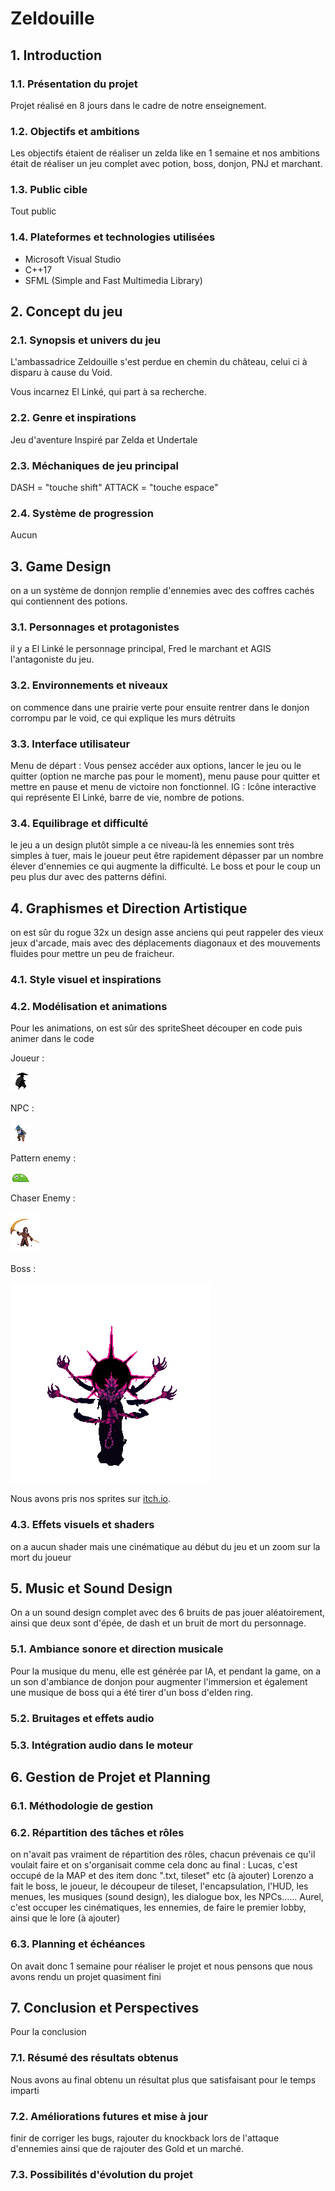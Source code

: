 # Zeldouille

## 1. Introduction
### 1.1. Présentation du projet
Projet réalisé en 8 jours dans le cadre de notre enseignement.
### 1.2. Objectifs et ambitions
Les objectifs étaient de réaliser un zelda like en 1 semaine et nos ambitions était de réaliser un jeu complet avec potion, boss, donjon, PNJ et marchant.
### 1.3. Public cible
Tout public
### 1.4. Plateformes et technologies utilisées
* Microsoft Visual Studio
* C++17
* SFML (Simple and Fast Multimedia Library)
## 2. Concept du jeu
### 2.1. Synopsis et univers du jeu
L'ambassadrice Zeldouille s'est perdue en chemin du château, celui ci à disparu à cause du Void.

Vous incarnez El Linké, qui part à sa recherche.
### 2.2. Genre et inspirations
Jeu d'aventure
Inspiré par Zelda et Undertale
### 2.3. Méchaniques de jeu principal
DASH = "touche shift"
ATTACK = "touche espace"
### 2.4. Système de progression
Aucun
## 3. Game Design
on a un système de donnjon remplie d'ennemies avec des coffres cachés qui contiennent des potions.
### 3.1. Personnages et protagonistes
il y a El Linké le personnage principal, Fred le marchant et AGIS l'antagoniste du jeu.
### 3.2. Environnements et niveaux
on commence dans une prairie verte pour ensuite rentrer dans le donjon corrompu par le void, ce qui explique les murs détruits
### 3.3. Interface utilisateur
Menu de départ : Vous pensez accéder aux options, lancer le jeu ou le quitter (option ne marche pas pour le moment), menu pause pour quitter et mettre en pause et menu de victoire non fonctionnel.
IG : Icône interactive qui représente El Linké, barre de vie, nombre de potions.
### 3.4. Equilibrage et difficulté
le jeu a un design plutôt simple a ce niveau-là les ennemies sont très simples à tuer, mais le joueur peut être rapidement dépasser par un nombre élever d'ennemies ce qui augmente la difficulté.
Le boss et pour le coup un peu plus dur avec des patterns défini.
## 4. Graphismes et Direction Artistique
on est sûr du rogue 32x un design asse anciens qui peut rappeler des vieux jeux d'arcade, mais avec des déplacements diagonaux et des mouvements fluides pour mettre un peu de fraicheur.
### 4.1. Style visuel et inspirations
### 4.2. Modélisation et animations
Pour les animations, on est sûr des spriteSheet découper en code puis animer dans le code

Joueur :

![Sprite du joueur](Projet%20Zelda-Like%202D/assets/player/player_for_md.gif)

NPC :

![Sprite du marchand](Projet%20Zelda-Like%202D/assets/NPC/merchant.png)

Pattern enemy :

![Sprite du pattern enemy](Projet%20Zelda-Like%202D/assets/enemy/slime/slime_for_md.gif)

Chaser Enemy :

![Sprite du chaser enemy](Projet%20Zelda-Like%202D/assets/enemy/necro/necro_for_md.gif)

Boss :

![Sprite du boss](Projet%20Zelda-Like%202D/assets/enemy/boss/boss_for_md.gif)

Nous avons pris nos sprites sur [itch.io](https://itch.io/).

### 4.3. Effets visuels et shaders
on a aucun shader mais une cinématique au début du jeu et un zoom sur la mort du joueur
## 5. Music et Sound Design
On a un sound design complet avec des 6 bruits de pas jouer aléatoirement, ainsi que deux sont d'épée, de dash et un bruit de mort du personnage.
### 5.1. Ambiance sonore et direction musicale
Pour la musique du menu, elle est générée par IA, et pendant la game, on a un son d'ambiance de donjon pour augmenter l'immersion et également une musique de boss qui a été tirer d'un boss d'elden ring.
### 5.2. Bruitages et effets audio
### 5.3. Intégration audio dans le moteur
## 6. Gestion de Projet et Planning
### 6.1. Méthodologie de gestion
### 6.2. Répartition des tâches et rôles
on n'avait pas vraiment de répartition des rôles, chacun prévenais ce qu'il voulait faire et on s'organisait comme cela donc au final :
Lucas, c'est occupé de la MAP et des item donc ".txt, tileset" etc (à ajouter)
Lorenzo a fait le boss, le joueur, le découpeur de tileset, l'encapsulation, l'HUD, les menues, les musiques (sound design), les dialogue box, les NPCs......
Aurel, c'est occuper les cinématiques, les ennemies, de faire le premier lobby, ainsi que le lore (à ajouter)
### 6.3. Planning et échéances
On avait donc 1 semaine pour réaliser le projet et nous pensons que nous avons rendu un projet quasiment fini
## 7. Conclusion et Perspectives
Pour la conclusion
### 7.1. Résumé des résultats obtenus
Nous avons au final obtenu un résultat plus que satisfaisant pour le temps imparti
### 7.2. Améliorations futures et mise à jour
finir de corriger les bugs, rajouter du knockback lors de l'attaque d'ennemies ainsi que de rajouter des Gold et un marché.
### 7.3. Possibilités d'évolution du projet

